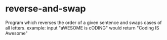 # reverse-and-swap
Program which reverses the order of a given sentence and swaps cases of all letters. 
example: input "aWESOME is cODING" would return "Coding IS Awesome"
